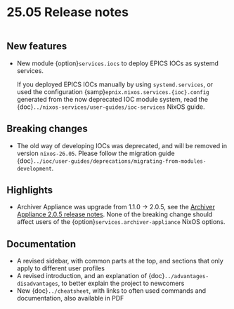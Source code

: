 # 25.05 Release notes

```{default-domain} nix
```

## New features

- New module {option}`services.iocs`
  to deploy EPICS IOCs as systemd services.

  If you deployed EPICS IOCs manually by using `systemd.services`,
  or used the configuration {samp}`epnix.nixos.services.{ioc}.config`
  generated from the now deprecated IOC module system,
  read the {doc}`../nixos-services/user-guides/ioc-services` NixOS guide.

## Breaking changes

- The old way of developing IOCs was deprecated,
  and will be removed in version `nixos-26.05`.
  Please follow the migration guide {doc}`../ioc/user-guides/deprecations/migrating-from-modules-development`.

## Highlights

- Archiver Appliance was upgrade from 1.1.0 -> 2.0.5,
  see the [Archiver Appliance 2.0.5 release notes].
  None of the breaking change should affect users of the
  {option}`services.archiver-appliance` NixOS options.

## Documentation

- A revised sidebar,
  with common parts at the top,
  and sections that only apply to different user profiles
- A revised introduction,
  and an explanation of {doc}`../advantages-disadvantages`,
  to better explain the project to newcomers
- New {doc}`../cheatsheet`,
  with links to often used commands and documentation,
  also available in PDF

[archiver appliance 2.0.5 release notes]: https://github.com/archiver-appliance/epicsarchiverap/releases/tag/2.0.5
